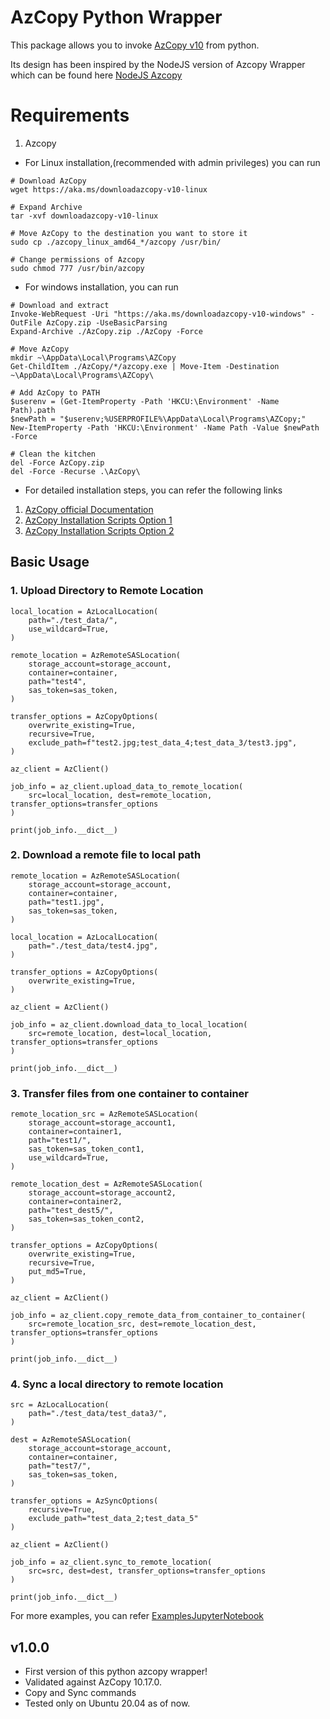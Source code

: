 # AzCopy Python Wrapper

This package allows you to invoke [AzCopy v10](https://github.com/Azure/azure-storage-azcopy) from python.

Its design has been inspired by the NodeJS version of Azcopy Wrapper which can be found here [NodeJS Azcopy](https://www.npmjs.com/package/@azure-tools/azcopy-node)

# Requirements

1. Azcopy
- For Linux installation,(recommended with admin privileges) you can run 
```
# Download AzCopy
wget https://aka.ms/downloadazcopy-v10-linux
 
# Expand Archive
tar -xvf downloadazcopy-v10-linux
 
# Move AzCopy to the destination you want to store it
sudo cp ./azcopy_linux_amd64_*/azcopy /usr/bin/

# Change permissions of Azcopy
sudo chmod 777 /usr/bin/azcopy
```

- For windows installation, you can run
```
# Download and extract
Invoke-WebRequest -Uri "https://aka.ms/downloadazcopy-v10-windows" -OutFile AzCopy.zip -UseBasicParsing
Expand-Archive ./AzCopy.zip ./AzCopy -Force

# Move AzCopy
mkdir ~\AppData\Local\Programs\AZCopy
Get-ChildItem ./AzCopy/*/azcopy.exe | Move-Item -Destination ~\AppData\Local\Programs\AZCopy\

# Add AzCopy to PATH
$userenv = (Get-ItemProperty -Path 'HKCU:\Environment' -Name Path).path
$newPath = "$userenv;%USERPROFILE%\AppData\Local\Programs\AZCopy;"
New-ItemProperty -Path 'HKCU:\Environment' -Name Path -Value $newPath -Force

# Clean the kitchen
del -Force AzCopy.zip
del -Force -Recurse .\AzCopy\
```

- For detailed installation steps, you can refer the following links
1. [AzCopy official Documentation](https://learn.microsoft.com/en-us/azure/storage/common/storage-use-azcopy-v10)
2. [AzCopy Installation Scripts Option 1](https://www.thomasmaurer.ch/2019/05/how-to-install-azcopy-for-azure-storage/)
3. [AzCopy Installation Scripts Option 2](https://adamtheautomator.com/azcopy-download/)


## Basic Usage

### 1. Upload Directory to Remote Location

```
local_location = AzLocalLocation(
    path="./test_data/",
    use_wildcard=True,
)

remote_location = AzRemoteSASLocation(
    storage_account=storage_account,
    container=container,
    path="test4",
    sas_token=sas_token,
)

transfer_options = AzCopyOptions(
    overwrite_existing=True,
    recursive=True,
    exclude_path=f"test2.jpg;test_data_4;test_data_3/test3.jpg",
)

az_client = AzClient()

job_info = az_client.upload_data_to_remote_location(
    src=local_location, dest=remote_location, transfer_options=transfer_options
)

print(job_info.__dict__)
```


### 2. Download a remote file to local path

```
remote_location = AzRemoteSASLocation(
    storage_account=storage_account,
    container=container,
    path="test1.jpg",
    sas_token=sas_token,
)

local_location = AzLocalLocation(
    path="./test_data/test4.jpg",
)

transfer_options = AzCopyOptions(
    overwrite_existing=True,
)

az_client = AzClient()

job_info = az_client.download_data_to_local_location(
    src=remote_location, dest=local_location, transfer_options=transfer_options
)

print(job_info.__dict__)
```

### 3. Transfer files from one container to container

```
remote_location_src = AzRemoteSASLocation(
    storage_account=storage_account1,
    container=container1,
    path="test1/",
    sas_token=sas_token_cont1,
    use_wildcard=True,
)

remote_location_dest = AzRemoteSASLocation(
    storage_account=storage_account2,
    container=container2,
    path="test_dest5/",
    sas_token=sas_token_cont2,
)

transfer_options = AzCopyOptions(
    overwrite_existing=True,
    recursive=True,
    put_md5=True,
)

az_client = AzClient()

job_info = az_client.copy_remote_data_from_container_to_container(
    src=remote_location_src, dest=remote_location_dest, transfer_options=transfer_options
)

print(job_info.__dict__)
```

### 4. Sync a local directory to remote location

```
src = AzLocalLocation(
    path="./test_data/test_data3/",
)

dest = AzRemoteSASLocation(
    storage_account=storage_account,
    container=container,
    path="test7/",
    sas_token=sas_token,
)

transfer_options = AzSyncOptions(
    recursive=True,
    exclude_path="test_data_2;test_data_5"
)

az_client = AzClient()

job_info = az_client.sync_to_remote_location(
    src=src, dest=dest, transfer_options=transfer_options
)

print(job_info.__dict__)
```

For more examples, you can refer [ExamplesJupyterNotebook](examples.ipynb)

## v1.0.0

- First version of this python azcopy wrapper!
- Validated against AzCopy 10.17.0.
- Copy and Sync commands
- Tested only on Ubuntu 20.04 as of now.